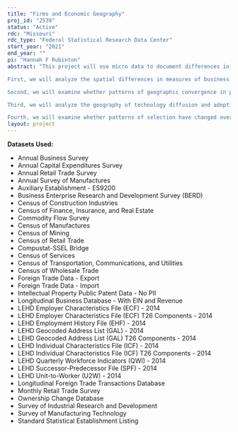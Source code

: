 ```yaml
---
title: "Firms and Economic Geography"
proj_id: "2539"
status: "Active"
rdc: "Missouri"
rdc_type: "Federal Statistical Research Data Center"
start_year: "2021"
end_year: ""
pi: "Hannah F Rubinton"
abstract: "This project will use micro data to document differences in establishment productivity and wages across space. A key focus will be to understand how these differences across establishments aggregate to determine regional differences in productivity and wages and how differences in regional productivity have been affected by changes in business dynamism, productivity growth and the geographic expansion of large firms. 

First, we will analyze the spatial differences in measures of business dynamism (such as the firm start up rate and exit rate, job creation and job destruction, and job separation and job finding rates). In previous work, we have documented that the relationship between business dynamism and city size (measured in population) has changed over time (Rubinton, 2020 under Census project 1975). In 1980, there was no relationship between dynamism and city size, while today big cities are much more dynamic than small cities. A key question will be to explore the causes of the changing patterns of business dynamism across space and the implications for productivity growth. 

Second, we will examine whether patterns of geographic convergence in productivity measures at the firm and establishment level have changed. Previous work has documented that income convergence between poor and wealthy regions in the United States has stopped after 1980. We will examine if the same patterns hold when looking at productivity and worker wages and then explore the underlying causes of the convergence patterns we document. Key areas of interest will be to examine the impact of technology diffusion and adoption, business dynamism, innovation and the geographic expansion of large firms on convergence in productivity and wages. 

Third, we will analyze the geography of technology diffusion and adoption. We will approach this question in several different ways. One method will be to look at whether industries are becoming more concentrated in space. We will look at which industry characteristics are important for determining their geographic concentration, such as age of the industry and measures of innovation or technology use. We will also examine technology diffusion more directly by examining whether local characteristics are important for determining whether or not firms adopt new technologies or whether or not they choose to innovate. We will ask how differences in technology diffusion and concentration impact regional differences in productivity and wages.

Fourth, we will examine whether patterns of selection have changed over time and across space and how this will matter for productivity growth. By selection, we mean the correlation between a firm's productivity and the probability that they exit the market. We will examine the factors that affect selection such as changes in congestion forces in frontier and lagging cities. We will then look at the effect of changes in selection for productivity growth and wage growth across space."
layout: project
---
```


**Datasets Used:**

  - Annual Business Survey 
  - Annual Capital Expenditures Survey 
  - Annual Retail Trade Survey 
  - Annual Survey of Manufactures 
  - Auxiliary Establishment - ES9200 
  - Business Enterprise Research and Development Survey (BERD) 
  - Census of Construction Industries 
  - Census of Finance, Insurance, and Real Estate 
  - Commodity Flow Survey 
  - Census of Manufactures 
  - Census of Mining 
  - Census of Retail Trade 
  - Compustat-SSEL Bridge 
  - Census of Services 
  - Census of Transportation, Communications, and Utilities 
  - Census of Wholesale Trade 
  - Foreign Trade Data - Export 
  - Foreign Trade Data - Import 
  - Intellectual Property Public Patent Data - No PII 
  - Longitudinal Business Database - With EIN and Revenue 
  - LEHD Employer Characteristics File (ECF) - 2014 
  - LEHD Employer Characteristics File (ECF) T26 Components - 2014 
  - LEHD Employment History File (EHF) - 2014 
  - LEHD Geocoded Address List (GAL) - 2014 
  - LEHD Geocoded Address List (GAL) T26 Components - 2014 
  - LEHD Individual Characteristics File (ICF) - 2014 
  - LEHD Individual Characteristics File (ICF) T26 Components - 2014 
  - LEHD Quarterly Workforce Indicators (QWI) - 2014 
  - LEHD Successor-Predecessor File (SPF) - 2014 
  - LEHD Unit-to-Worker (U2W) - 2014 
  - Longitudinal Foreign Trade Transactions Database 
  - Monthly Retail Trade Survey 
  - Ownership Change Database 
  - Survey of Industrial Research and Development 
  - Survey of Manufacturing Technology 
  - Standard Statistical Establishment Listing 

